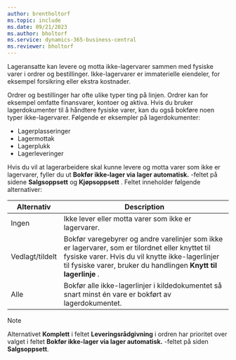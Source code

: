 ```yaml
---
author: brentholtorf
ms.topic: include
ms.date: 09/21/2023
ms.author: bholtorf
ms.service: dynamics-365-business-central
ms.reviewer: bholtorf
---
```


Lageransatte kan levere og motta ikke-lagervarer sammen med fysiske varer i ordrer og bestillinger. Ikke-lagervarer er immaterielle eiendeler, for eksempel forsikring eller ekstra kostnader.

Ordrer og bestillinger har ofte ulike typer ting på linjen. Ordrer kan for eksempel omfatte finansvarer, kontoer og aktiva. Hvis du bruker lagerdokumenter til å håndtere fysiske varer, kan du også bokføre noen typer ikke-lagervarer. Følgende er eksempler på lagerdokumenter:

* Lagerplasseringer
* Lagermottak
* Lagerplukk
* Lagerleveringer

Hvis du vil at lagerarbeidere skal kunne levere og motta varer som ikke er lagervarer, fyller du ut **Bokfør ikke-lager via lager automatisk.** -feltet på sidene **Salgsoppsett** og **Kjøpsoppsett** . Feltet inneholder følgende alternativer:

|Alternativ  |Description  |
|---------|---------|
|Ingen     |Ikke lever eller motta varer som ikke er lagervarer.         |
|Vedlagt/tildelt     | Bokfør varegebyrer og andre varelinjer som ikke er lagervarer, som er tilordnet eller knyttet til fysiske varer. Hvis du vil knytte ikke-lagerlinjer til fysiske varer, bruker du handlingen **Knytt til lagerlinje** .        |
|Alle     | Bokfør alle ikke-lagerlinjer i kildedokumentet så snart minst én vare er bokført av lagerdokumentet.        |

> [!NOTE]
> Alternativet **Komplett** i feltet **Leveringsrådgivning** i ordren har prioritet over valget i feltet **Bokfør ikke-lager via lager automatisk.** -feltet på siden **Salgsoppsett**.